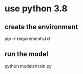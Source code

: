 
# use python 3.8
## create the environment
pip -r requirements.txt

## run the model
python models/train.py

